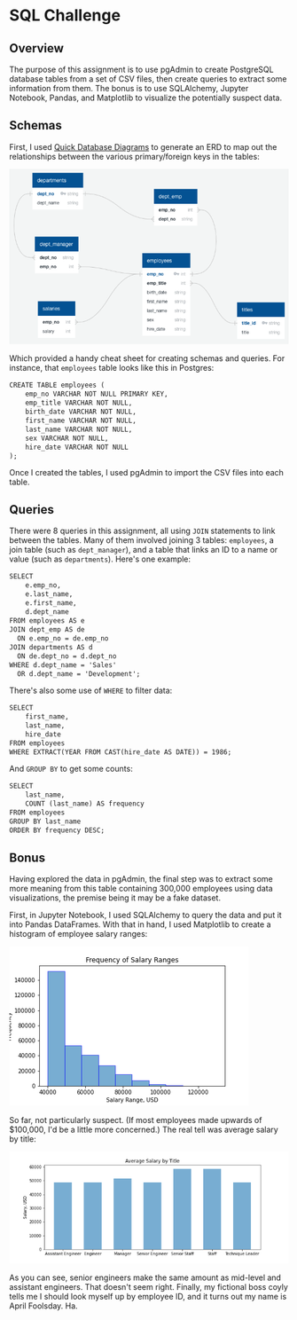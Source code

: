 # SQL Challenge

## Overview

The purpose of this assignment is to use pgAdmin to create PostgreSQL database tables from a set of CSV files, then create queries to extract some information from them. The bonus is to use SQLAlchemy, Jupyter Notebook, Pandas, and Matplotlib to visualize the potentially suspect data.

## Schemas

First, I used [Quick Database Diagrams](http://www.quickdatabasediagrams.com) to generate an ERD to map out the relationships between the various primary/foreign keys in the tables:

![ERD](EmployeeSQL/images/ERD.png)

Which provided a handy cheat sheet for creating schemas and queries. For instance, that `employees` table looks like this in Postgres:

```
CREATE TABLE employees (
	emp_no VARCHAR NOT NULL PRIMARY KEY,
	emp_title VARCHAR NOT NULL,
	birth_date VARCHAR NOT NULL,
	first_name VARCHAR NOT NULL,
	last_name VARCHAR NOT NULL,
	sex VARCHAR NOT NULL,
	hire_date VARCHAR NOT NULL
);
```

Once I created the tables, I used pgAdmin to import the CSV files into each table.

## Queries

There were 8 queries in this assignment, all using `JOIN` statements to link between the tables. Many of them involved joining 3 tables: `employees`, a join table (such as `dept_manager`), and a table that links an ID to a name or value (such as `departments`). Here's one example:

```
SELECT
	e.emp_no,
	e.last_name,
	e.first_name,
	d.dept_name
FROM employees AS e
JOIN dept_emp AS de
  ON e.emp_no = de.emp_no
JOIN departments AS d
  ON de.dept_no = d.dept_no
WHERE d.dept_name = 'Sales'
  OR d.dept_name = 'Development';
```

There's also some use of `WHERE` to filter data:

```
SELECT
	first_name,
	last_name,
	hire_date
FROM employees
WHERE EXTRACT(YEAR FROM CAST(hire_date AS DATE)) = 1986;
```

And `GROUP BY` to get some counts:

```
SELECT
	last_name,
	COUNT (last_name) AS frequency
FROM employees
GROUP BY last_name
ORDER BY frequency DESC;
```

## Bonus

Having explored the data in pgAdmin, the final step was to extract some more meaning from this table containing 300,000 employees using data visualizations, the premise being it may be a fake dataset.

First, in Jupyter Notebook, I used SQLAlchemy to query the data and put it into Pandas DataFrames. With that in hand, I used Matplotlib to create a histogram of employee salary ranges:

![Frequency of Salary Ranges](EmployeeSQL/bonus/salary_ranges.png)

So far, not particularly suspect. (If most employees made upwards of $100,000, I'd be a little more concerned.) The real tell was average salary by title:

![Average Salary by Title](EmployeeSQL/bonus/salary_by_title.png)

As you can see, senior engineers make the same amount as mid-level and assistant engineers. That doesn't seem right. Finally, my fictional boss coyly tells me I should look myself up by employee ID, and it turns out my name is April Foolsday. Ha.